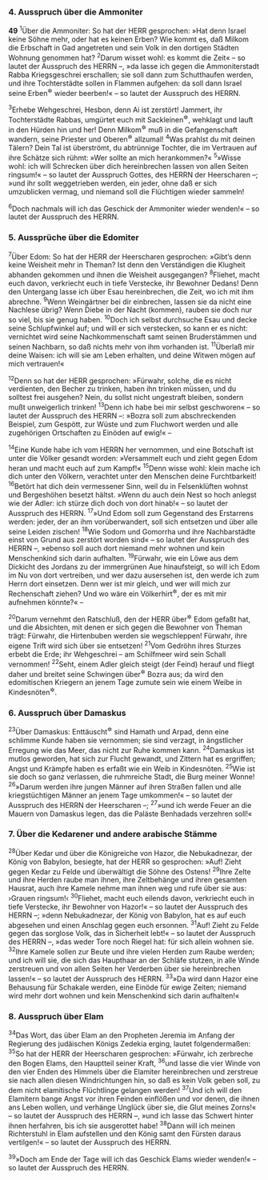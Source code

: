 ### 4. Ausspruch über die Ammoniter

__49__
<sup>1</sup>Über die Ammoniter: So hat der HERR gesprochen: »Hat denn Israel keine Söhne mehr, oder hat es keinen Erben? Wie kommt es, daß Milkom die Erbschaft in Gad angetreten und sein Volk in den dortigen Städten Wohnung genommen hat?
<sup>2</sup>Darum wisset wohl: es kommt die Zeit« – so lautet der Ausspruch des HERRN –, »da lasse ich gegen die Ammoniterstadt Rabba Kriegsgeschrei erschallen; sie soll dann zum Schutthaufen werden, und ihre Tochterstädte sollen in Flammen aufgehen: da soll dann Israel seine Erben<sup title="d.h. die, welche ihm sein Erbe genommen haben">&#x2732;</sup> wieder beerben!« – so lautet der Ausspruch des HERRN.

<sup>3</sup>Erhebe Wehgeschrei, Hesbon, denn Ai ist zerstört! Jammert, ihr Tochterstädte Rabbas, umgürtet euch mit Sackleinen<sup title="oder: Trauergewändern">&#x2732;</sup>, wehklagt und lauft in den Hürden hin und her! Denn Milkom<sup title="V.1">&#x2732;</sup> muß in die Gefangenschaft wandern, seine Priester und Oberen<sup title="oder: Fürsten">&#x2732;</sup> allzumal!
<sup>4</sup>Was prahlst du mit deinen Tälern? Dein Tal ist überströmt, du abtrünnige Tochter, die im Vertrauen auf ihre Schätze sich rühmt: »Wer sollte an mich herankommen?«
<sup>5</sup>»Wisse wohl: ich will Schrecken über dich hereinbrechen lassen von allen Seiten ringsum!« – so lautet der Ausspruch Gottes, des HERRN der Heerscharen –; »und ihr sollt weggetrieben werden, ein jeder, ohne daß er sich umzublicken vermag, und niemand soll die Flüchtigen wieder sammeln!

<sup>6</sup>Doch nachmals will ich das Geschick der Ammoniter wieder wenden!« – so lautet der Ausspruch des HERRN.

### 5. Aussprüche über die Edomiter

<sup>7</sup>Über Edom: So hat der HERR der Heerscharen gesprochen: »Gibt’s denn keine Weisheit mehr in Theman? Ist denn den Verständigen die Klugheit abhanden gekommen und ihnen die Weisheit ausgegangen?
<sup>8</sup>Fliehet, macht euch davon, verkriecht euch in tiefe Verstecke, ihr Bewohner Dedans! Denn den Untergang lasse ich über Esau hereinbrechen, die Zeit, wo ich mit ihm abrechne.
<sup>9</sup>Wenn Weingärtner bei dir einbrechen, lassen sie da nicht eine Nachlese übrig? Wenn Diebe in der Nacht (kommen), rauben sie doch nur so viel, bis sie genug haben.
<sup>10</sup>Doch ich selbst durchsuche Esau und decke seine Schlupfwinkel auf; und will er sich verstecken, so kann er es nicht: vernichtet wird seine Nachkommenschaft samt seinen Bruderstämmen und seinen Nachbarn, so daß nichts mehr von ihm vorhanden ist.
<sup>11</sup>Überlaß mir deine Waisen: ich will sie am Leben erhalten, und deine Witwen mögen auf mich vertrauen!«

<sup>12</sup>Denn so hat der HERR gesprochen: »Fürwahr, solche, die es nicht verdienten, den Becher zu trinken, haben ihn trinken müssen, und du solltest frei ausgehen? Nein, du sollst nicht ungestraft bleiben, sondern mußt unweigerlich trinken!
<sup>13</sup>Denn ich habe bei mir selbst geschworen« – so lautet der Ausspruch des HERRN –: »Bozra soll zum abschreckenden Beispiel, zum Gespött, zur Wüste und zum Fluchwort werden und alle zugehörigen Ortschaften zu Einöden auf ewig!« –

<sup>14</sup>Eine Kunde habe ich vom HERRN her vernommen, und eine Botschaft ist unter die Völker gesandt worden: »Versammelt euch und zieht gegen Edom heran und macht euch auf zum Kampf!«
<sup>15</sup>Denn wisse wohl: klein mache ich dich unter den Völkern, verachtet unter den Menschen deine Furchtbarkeit!
<sup>16</sup>Betört hat dich dein vermessener Sinn, weil du in Felsenklüften wohnst und Bergeshöhen besetzt hältst. »Wenn du auch dein Nest so hoch anlegst wie der Adler: ich stürze dich doch von dort hinab!« – so lautet der Ausspruch des HERRN.
<sup>17</sup>»Und Edom soll zum Gegenstand des Erstarrens werden: jeder, der an ihm vorüberwandert, soll sich entsetzen und über alle seine Leiden zischen!
<sup>18</sup>Wie Sodom und Gomorrha und ihre Nachbarstädte einst von Grund aus zerstört worden sind« – so lautet der Ausspruch des HERRN –, »ebenso soll auch dort niemand mehr wohnen und kein Menschenkind sich darin aufhalten.
<sup>19</sup>Fürwahr, wie ein Löwe aus dem Dickicht des Jordans zu der immergrünen Aue hinaufsteigt, so will ich Edom im Nu von dort vertreiben, und wer dazu ausersehen ist, den werde ich zum Herrn dort einsetzen. Denn wer ist mir gleich, und wer will mich zur Rechenschaft ziehen? Und wo wäre ein Völkerhirt<sup title="= Herrscher">&#x2732;</sup>, der es mit mir aufnehmen könnte?« –

<sup>20</sup>Darum vernehmt den Ratschluß, den der HERR über<sup title="oder: gegen">&#x2732;</sup> Edom gefaßt hat, und die Absichten, mit denen er sich gegen die Bewohner von Theman trägt: Fürwahr, die Hirtenbuben werden sie wegschleppen! Fürwahr, ihre eigene Trift wird sich über sie entsetzen!
<sup>21</sup>Vom Gedröhn ihres Sturzes erbebt die Erde; ihr Wehgeschrei – am Schilfmeer wird sein Schall vernommen!
<sup>22</sup>Seht, einem Adler gleich steigt (der Feind) herauf und fliegt daher und breitet seine Schwingen über<sup title="oder: gegen">&#x2732;</sup> Bozra aus; da wird den edomitischen Kriegern an jenem Tage zumute sein wie einem Weibe in Kindesnöten<sup title="vgl. 48,40-41">&#x2732;</sup>.

### 6. Ausspruch über Damaskus

<sup>23</sup>Über Damaskus: Enttäuscht<sup title="= bestürzt">&#x2732;</sup> sind Hamath und Arpad, denn eine schlimme Kunde haben sie vernommen; sie sind verzagt, in ängstlicher Erregung wie das Meer, das nicht zur Ruhe kommen kann.
<sup>24</sup>Damaskus ist mutlos geworden, hat sich zur Flucht gewandt, und Zittern hat es ergriffen; Angst und Krämpfe haben es erfaßt wie ein Weib in Kindesnöten.
<sup>25</sup>Wie ist sie doch so ganz verlassen, die ruhmreiche Stadt, die Burg meiner Wonne!
<sup>26</sup>»Darum werden ihre jungen Männer auf ihren Straßen fallen und alle kriegstüchtigen Männer an jenem Tage umkommen!« – so lautet der Ausspruch des HERRN der Heerscharen –;
<sup>27</sup>»und ich werde Feuer an die Mauern von Damaskus legen, das die Paläste Benhadads verzehren soll!«

### 7. Über die Kedarener und andere arabische Stämme

<sup>28</sup>Über Kedar und über die Königreiche von Hazor, die Nebukadnezar, der König von Babylon, besiegte, hat der HERR so gesprochen: »Auf! Zieht gegen Kedar zu Felde und überwältigt die Söhne des Ostens!
<sup>29</sup>Ihre Zelte und ihre Herden raube man ihnen, ihre Zeltbehänge und ihren gesamten Hausrat, auch ihre Kamele nehme man ihnen weg und rufe über sie aus: ›Grauen ringsum!‹
<sup>30</sup>Fliehet, macht euch eilends davon, verkriecht euch in tiefe Verstecke, ihr Bewohner von Hazor!« – so lautet der Ausspruch des HERRN –; »denn Nebukadnezar, der König von Babylon, hat es auf euch abgesehen und einen Anschlag gegen euch ersonnen.
<sup>31</sup>Auf! Zieht zu Felde gegen das sorglose Volk, das in Sicherheit lebt!« – so lautet der Ausspruch des HERRN –, »das weder Tore noch Riegel hat: für sich allein wohnen sie.
<sup>32</sup>Ihre Kamele sollen zur Beute und ihre vielen Herden zum Raube werden; und ich will sie, die sich das Haupthaar an der Schläfe stutzen, in alle Winde zerstreuen und von allen Seiten her Verderben über sie hereinbrechen lassen!« – so lautet der Ausspruch des HERRN.
<sup>33</sup>»Da wird dann Hazor eine Behausung für Schakale werden, eine Einöde für ewige Zeiten; niemand wird mehr dort wohnen und kein Menschenkind sich darin aufhalten!«

### 8. Ausspruch über Elam

<sup>34</sup>Das Wort, das über Elam an den Propheten Jeremia im Anfang der Regierung des judäischen Königs Zedekia erging, lautet folgendermaßen:
<sup>35</sup>So hat der HERR der Heerscharen gesprochen: »Fürwahr, ich zerbreche den Bogen Elams, den Hauptteil seiner Kraft,
<sup>36</sup>und lasse die vier Winde von den vier Enden des Himmels über die Elamiter hereinbrechen und zerstreue sie nach allen diesen Windrichtungen hin, so daß es kein Volk geben soll, zu dem nicht elamitische Flüchtlinge gelangen werden!
<sup>37</sup>Und ich will den Elamitern bange Angst vor ihren Feinden einflößen und vor denen, die ihnen ans Leben wollen, und verhänge Unglück über sie, die Glut meines Zorns!« – so lautet der Ausspruch des HERRN –, »und ich lasse das Schwert hinter ihnen herfahren, bis ich sie ausgerottet habe!
<sup>38</sup>Dann will ich meinen Richterstuhl in Elam aufstellen und den König samt den Fürsten daraus vertilgen!« – so lautet der Ausspruch des HERRN.

<sup>39</sup>»Doch am Ende der Tage will ich das Geschick Elams wieder wenden!« – so lautet der Ausspruch des HERRN.